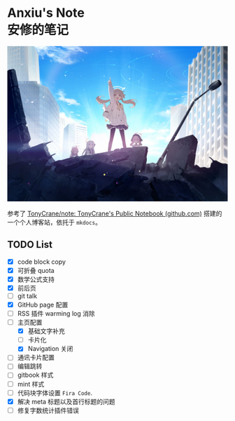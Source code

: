 # Anxiu's Note<br/>安修的笔记

<a href="https://anxiu0101.github.io/">

  <picture>
    <source media="(prefers-color-scheme: dark)" srcset="docs/assets/blue_archive/BG_CS_Trinity_15.jpg">
    <img alt="Banner" src="docs/assets/blue_archive/BG_CS_Trinity_18.jpg">
  </picture>

</a>

参考了 [TonyCrane/note: TonyCrane's Public Notebook (github.com)](https://github.com/TonyCrane/note) 搭建的一个个人博客站，依托于 `mkdocs`。

## TODO List

- [x] code block copy
- [x] 可折叠 quota
- [x] 数学公式支持
- [x] 前后页
- [ ] git talk
- [x] GitHub page 配置
- [ ] RSS 插件 warming log 消除
- [ ] 主页配置
  - [x] 基础文字补充
  - [ ] 卡片化
  - [x] Navigation 关闭
- [ ] 通讯卡片配置
- [ ] 编辑跳转
- [ ] gitbook 样式
- [ ] mint 样式
- [ ] 代码块字体设置 `Fira Code`. 
- [x] 解决 meta 标题以及首行标题的问题
- [ ] 修复字数统计插件错误